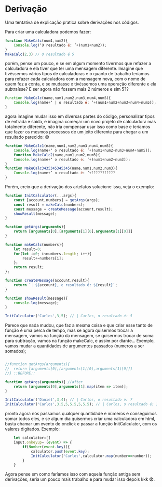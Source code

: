 # Derivação
Uma tentativa de explicação pratica sobre derivações nos códigos.

Para criar uma calculadora podemos fazer:
```js
function MakeCalc(num1,num2){
	Console.log(‘O resultado é: ’+(num1+num2));  
}
MakeCalc(2,3) // O resultado é 5
```
porém, pense um pouco, e se em algum momento tivermos que refazer a calculadora e ela tiver que ter uma mensagem diferente. Imagine que tivéssemos vários tipos de calculadoras e o quanto de trabalho teríamos para refazer cada calculadora com a mensagem nova, com o nome de quem fez a conta, e se mudasse e tivéssemos uma operação diferente e ela subtraísse? E ser agora não fossem mais 2 números e sim 5??

```js
Function MakeCalc(name,num1,num2,num3,num4,num5){
	Console.log(name+‘ | o resultado é: ’+(num1+num2+num3+num4+num5));  
}
```
agora imagine mudar isso em diversas partes do código, personalizar tipos de entrada e saída, e imagina começar um novo projeto de calculadora mas totalmente diferente, não iria compensar usar isso como base e teríamos que fazer os mesmos processos de um jeito diferente para chegar a um resultado parecido: 😅

```js
function MakeCalc1(name,num1,num2,num3,num4,num5){
	Console.log(name+‘ o resultado é: ’+(num1+num2+num3+num4+num5)); 
	function MakeCalc2(name,num1,num2,num3){
	Console.log(name+‘ o resultado é: ’+(num1+num2+num3));   
}
function MakeCalc3435345345345(name,num1,num2,num3){
	Console.log(name+‘ o resultado é: ’+???????????  
}
```

Porém, creio que a derivação dos artefatos solucione isso, veja o exemplo:
```js
function InitCalculator(...args){
	const [account,numbers] = getArgs(args);
	const result = makeCalc(numbers);
	const message = createMessage(account,result);
	showResult(message); 
}

function getArgs(arguments){
	return [arguments[0],[arguments[1][0],arguments[1][0]]]
}

function makeCalc(numbers){
	let result=0;
	for(let i=0; i<numbers.length; i++){
		result+=numbers[i];
	};
	return result;
};

function createMessage(account,result){
	return `| ${account}, o resultado é: ${result}`;
}

function showResult(message){
	console.log(message);
}

InitCalculator('Carlos',3,5); // | Carlos, o resultado é: 5
```
Parece que nada mudou, que faz a mesma coisa e que criar esse tanto de função é uma perca de tempo, mas se agora quisermos trocar a mensagem, vamos na função da mensagem, se quisermos trocar de soma para subtração, vamos na função makeCalc, e assim por diante... Exemplo, vamos mudar a quantidades de argumentos passados (numeros a ser somados);
```js

//function getArgs(arguments){
//	return [arguments[0],[arguments[1][0],arguments[1][0]]]
//} ::BEFORE::

function getArgs(arguments){ //after
	return [arguments[0],arguments[1].map(item => item)];
}

InitCalculator('Daniel',3,4); // | Carlos, o resultado é: 7
InitCalculator('Carlos',3,5,5,5,5,5,5,5); // | Carlos, o resultado é: 33

```
pronto agora nós passamos qualquer quantidade e números e conseguimos somar todos eles, e se algum dia quisermos criar uma calculadora em html, basta chamar um evento de onclick e passar a função InitCalculator, com os valores digitados. Exemplo:

```js
	let calculator=[]
	input.onkeyup= (event) => {
		if(Number(event.key)){
			calculator.push(event.key);
			InitCalculator('Carlos',calculator.map(number=>number));
		}
	}
```
Agora pense em como faríamos isso com aquela função antiga sem derivações, seria um pouco mais trabalho e para mudar isso depois kkk 😨.
